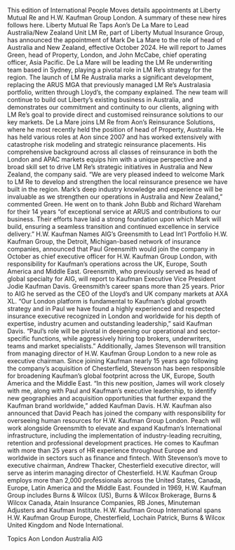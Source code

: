This edition of International People Moves details appointments at Liberty Mutual Re and H.W. Kaufman Group London.
A summary of these new hires follows here.
Liberty Mutual Re Taps Aon’s De La Mare to Lead Australia/New Zealand Unit
LM Re, part of Liberty Mutual Insurance Group, has announced the appointment of Mark De La Mare to the role of head of Australia and New Zealand, effective October 2024.
He will report to James Green, head of Property, London, and John McCabe, chief operating officer, Asia Pacific. De La Mare will be leading the LM Re underwriting team based in Sydney, playing a pivotal role in LM Re’s strategy for the region.
The launch of LM Re Australia marks a significant development, replacing the ARUS MGA that previously managed LM Re’s Australasia portfolio, written through Lloyd’s, the company explained.
The new team will continue to build out Liberty’s existing business in Australia, and demonstrates our commitment and continuity to our clients, aligning with LM Re’s goal to provide direct and customised reinsurance solutions to our key markets.
De La Mare joins LM Re from Aon’s Reinsurance Solutions, where he most recently held the position of head of Property, Australia. He has held various roles at Aon since 2007 and has worked extensively with catastrophe risk modeling and strategic reinsurance placements. His comprehensive background across all classes of reinsurance in both the London and APAC markets equips him with a unique perspective and a broad skill set to drive LM Re’s strategic initiatives in Australia and New Zealand, the company said.
“We are very pleased indeed to welcome Mark to LM Re to develop and strengthen the local reinsurance presence we have built in the region. Mark’s deep industry knowledge and experience will be invaluable as we strengthen our operations in Australia and New Zealand,” commented Green.
He went on to thank John Bubb and Richard Wareham for their 14 years “of exceptional service at ARUS and contributions to our business. Their efforts have laid a strong foundation upon which Mark will build, ensuring a seamless transition and continued excellence in service delivery.”
H.W. Kaufman Names AIG’s Greensmith to Lead Int’l Portfolio
H.W. Kaufman Group, the Detroit, Michigan-based network of insurance companies, announced that Paul Greensmith would join the company in October as chief executive officer for H.W. Kaufman Group London, with responsibility for Kaufman’s operations across the UK, Europe, South America and Middle East.
Greensmith, who previously served as head of global specialty for AIG, will report to Kaufman Executive Vice President Jodie Kaufman Davis.
Greensmith’s career spans more than 25 years. Prior to AIG he served as the CEO of the Lloyd’s and UK company markets at AXA XL.
“Our London platform is fundamental to Kaufman’s global growth strategy and in Paul we have found a highly experienced and respected insurance executive recognized in London and worldwide for his depth of expertise, industry acumen and outstanding leadership,” said Kaufman Davis. “Paul’s role will be pivotal in deepening our operational and sector-specific functions, while aggressively hiring top brokers, underwriters, teams and market specialists.”
Additionally, James Stevenson will transition from managing director of H.W. Kaufman Group London to a new role as executive chairman. Since joining Kaufman nearly 15 years ago following the company’s acquisition of Chesterfield, Stevenson has been responsible for broadening Kaufman’s global footprint across the UK, Europe, South America and the Middle East.
“In this new position, James will work closely with me, along with Paul and Kaufman’s executive leadership, to identify new geographies and acquisition opportunities that further expand the Kaufman brand worldwide,” added Kaufman Davis.
H.W. Kaufman also announced that David Peach has joined the company with responsibility for overseeing human resources for H.W. Kaufman Group London. Peach will work alongside Greensmith to elevate and expand Kaufman’s International infrastructure, including the implementation of industry-leading recruiting, retention and professional development practices. He comes to Kaufman with more than 25 years of HR experience throughout Europe and worldwide in sectors such as finance and fintech.
With Stevenson’s move to executive chairman, Andrew Thacker, Chesterfield executive director, will serve as interim managing director of Chesterfield.
H.W. Kaufman Group employs more than 2,000 professionals across the United States, Canada, Europe, Latin America and the Middle East. Founded in 1969, H.W. Kaufman Group includes Burns & Wilcox (US), Burns & Wilcox Brokerage, Burns & Wilcox Canada, Atain Insurance Companies, RB Jones, Minuteman Adjusters and Kaufman Institute. H.W. Kaufman Group International spans H.W. Kaufman Group Europe, Chesterfield, Lochain Patrick, Burns & Wilcox United Kingdom and Node International.

Topics
Aon
London
Australia
AIG
